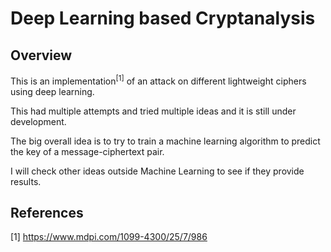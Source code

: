 # Deep Learning based Cryptanalysis

## Overview

This is an implementation<sup>[1]</sup> of an attack on different lightweight ciphers using deep learning.

This had multiple attempts and tried multiple ideas and it is still under development.

The big overall idea is to try to train a machine learning algorithm to predict the key of a message-ciphertext pair.

I will check other ideas outside Machine Learning to see if they provide results.

## References

[1] https://www.mdpi.com/1099-4300/25/7/986
